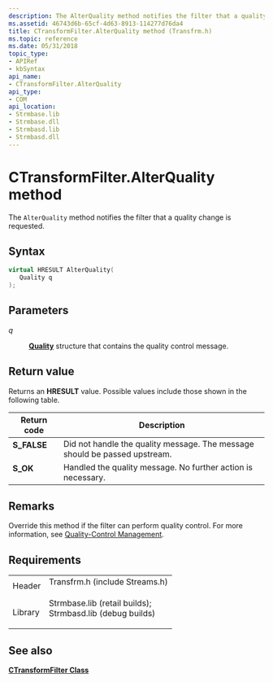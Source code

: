 ```yaml
---
description: The AlterQuality method notifies the filter that a quality change is requested.
ms.assetid: 46743d6b-65cf-4d63-8913-114277d76da4
title: CTransformFilter.AlterQuality method (Transfrm.h)
ms.topic: reference
ms.date: 05/31/2018
topic_type: 
- APIRef
- kbSyntax
api_name: 
- CTransformFilter.AlterQuality
api_type: 
- COM
api_location: 
- Strmbase.lib
- Strmbase.dll
- Strmbasd.lib
- Strmbasd.dll
---
```


# CTransformFilter.AlterQuality method

The `AlterQuality` method notifies the filter that a quality change is requested.

## Syntax


```C++
virtual HRESULT AlterQuality(
   Quality q
);
```



## Parameters

<dl> <dt>

*q* 
</dt> <dd>

[**Quality**](/windows/win32/api/strmif/ns-strmif-quality) structure that contains the quality control message.

</dd> </dl>

## Return value

Returns an **HRESULT** value. Possible values include those shown in the following table.



| Return code                                                                             | Description                                                                           |
|-----------------------------------------------------------------------------------------|---------------------------------------------------------------------------------------|
| <dl> <dt>**S\_FALSE**</dt> </dl> | Did not handle the quality message. The message should be passed upstream.<br/> |
| <dl> <dt>**S\_OK**</dt> </dl>    | Handled the quality message. No further action is necessary.<br/>               |



 

## Remarks

Override this method if the filter can perform quality control. For more information, see [Quality-Control Management](quality-control-management.md).

## Requirements



|                    |                                                                                                                                                                                            |
|--------------------|--------------------------------------------------------------------------------------------------------------------------------------------------------------------------------------------|
| Header<br/>  | <dl> <dt>Transfrm.h (include Streams.h)</dt> </dl>                                                                                  |
| Library<br/> | <dl> <dt>Strmbase.lib (retail builds); </dt> <dt>Strmbasd.lib (debug builds)</dt> </dl> |



## See also

<dl> <dt>

[**CTransformFilter Class**](ctransformfilter.md)
</dt> </dl>

 

 




